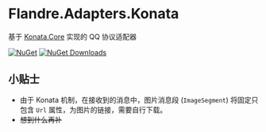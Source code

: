 # Flandre.Adapters.Konata

基于 [Konata.Core](https://github.com/KonataDev/Konata.Core) 实现的 QQ 协议适配器

[![NuGet](https://img.shields.io/nuget/vpre/Flandre.Adapters.Konata?style=flat-square&label=NuGet&color=blue)](https://www.nuget.org/packages/Flandre.Adapters.Konata/)
[![NuGet Downloads](https://img.shields.io/nuget/dt/Flandre.Adapters.Konata?style=flat-square&label=Downloads&color=f06292)](https://www.nuget.org/packages/Flandre.Adapters.Konata/)

## 小贴士
- 由于 Konata 机制，在接收到的消息中，图片消息段 (`ImageSegment`) 将固定只包含 `Url` 属性，为图片的链接，需要自行下载。
- ~~想到什么再补~~
